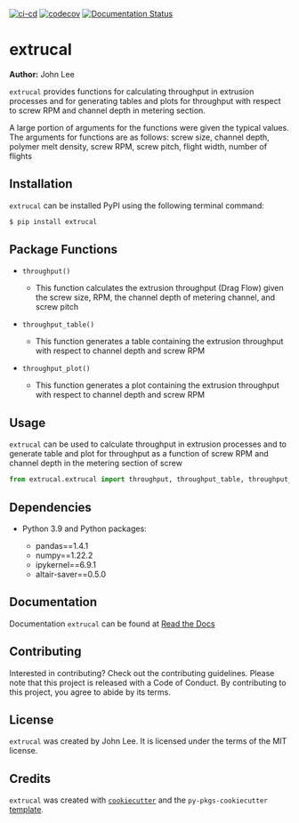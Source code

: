 [![ci-cd](https://github.com/johnwslee/extrucal/actions/workflows/ci-cd.yml/badge.svg)](https://github.com/johnwslee/extrucal/actions/workflows/ci-cd.yml)
[![codecov](https://codecov.io/gh/johnwslee/extrucal/branch/main/graph/badge.svg?token=YT37K0ESGF)](https://codecov.io/gh/johnwslee/extrucal)
[![Documentation Status](https://readthedocs.org/projects/extrucal/badge/?version=latest)](https://extrucal.readthedocs.io/en/latest/?badge=latest)

# extrucal

**Author:** John Lee

`extrucal` provides functions for calculating throughput in extrusion processes and for generating tables and plots for throughput with respect to screw RPM and channel depth in metering section.

A large portion of arguments for the functions were given the typical values. The arguments for functions are as follows:
 screw size, channel depth, polymer melt density, screw RPM, screw pitch, flight width, number of flights

## Installation

`extrucal` can be installed PyPI using the following terminal command:

```bash
$ pip install extrucal
```

## Package Functions

- `throughput()`
  - This function calculates the extrusion throughput (Drag Flow) given the screw size, RPM, the channel depth of metering channel, and screw pitch
  
- `throughput_table()`
  - This function generates a table containing the extrusion throughput with respect to channel depth and screw RPM
  
- `throughput_plot()`
  - This function generates a plot containing the extrusion throughput with respect to channel depth and screw RPM

## Usage

`extrucal` can be used to calculate throughput in extrusion processes and to generate table and plot for throughput as a function of screw RPM and channel depth in the metering section of screw

```python
from extrucal.extrucal import throughput, throughput_table, throughput_plot
```

## Dependencies

-   Python 3.9 and Python packages:

    -   pandas==1.4.1
    -   numpy==1.22.2
    -   ipykernel==6.9.1
    -   altair-saver==0.5.0

## Documentation

Documentation `extrucal` can be found at [Read the Docs](https://extrucal.readthedocs.io/)

## Contributing

Interested in contributing? Check out the contributing guidelines. Please note that this project is released with a Code of Conduct. By contributing to this project, you agree to abide by its terms.

## License

`extrucal` was created by John Lee. It is licensed under the terms of the MIT license.

## Credits

`extrucal` was created with [`cookiecutter`](https://cookiecutter.readthedocs.io/en/latest/) and the `py-pkgs-cookiecutter` [template](https://github.com/py-pkgs/py-pkgs-cookiecutter).
